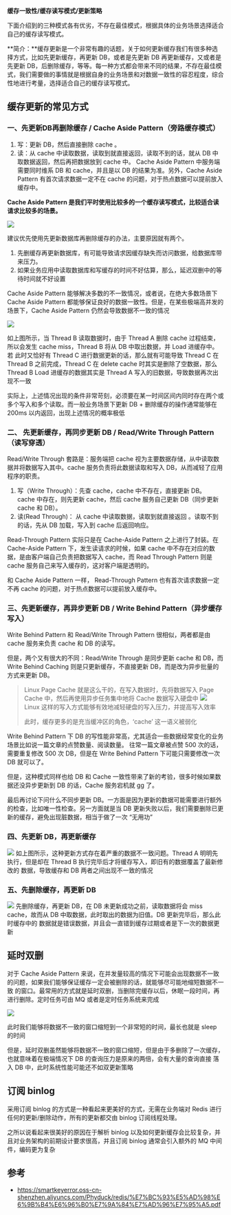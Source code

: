 **缓存一致性/缓存读写模式/更新策略**

下面介绍到的三种模式各有优劣，不存在最佳模式，根据具体的业务场景选择适合自己的缓存读写模式。

**简介：**缓存更新是⼀个⾮常有趣的话题，关于如何更新缓存我们有很多种选择⽅式，⽐如先更新缓存，再更新 DB，或者是先更新 DB 再更新缓存，⼜或者是先更新 DB，后删除缓存，等等。每⼀种⽅式都会带来不同的结果，不存在最佳模式，我们需要做的事情就是根据⾃⾝的业务场景和对数据⼀致性的容忍程度，综合性地进⾏考量，选择适合自己的缓存读写模式。

## 缓存更新的常见方式

### 一、先更新DB再删除缓存 / Cache Aside Pattern（旁路缓存模式）


1. 写：更新 DB，然后直接删除 cache 。
2. 读：从 cache 中读取数据，读取到就直接返回，读取不到的话，就从 DB 中取数据返回，然后再把数据放到 cache 中。
Cache Aside Pattern 中服务端需要同时维系 DB 和 cache，并且是以 DB 的结果为准。另外，Cache Aside Pattern 有首次请求数据一定不在 cache 的问题，对于热点数据可以提前放入缓存中。

**Cache Aside Pattern 是我们平时使用比较多的一个缓存读写模式，比较适合读请求比较多的场景。**

![](./img/184912a1-dd2f-4593-82ff-5d8a626cbf8b.png)

建议优先使用先更新数据库再删除缓存的办法，主要原因就有两个。
1. 先删缓存再更新数据库，有可能导致请求因缓存缺失而访问数据，给数据库带来压力。
2. 如果业务应用中读取数据库和写缓存的时间不好估算，那么，延迟双删中的等待时间就不好设置

Cache Aside Pattern 能够解决多数的不⼀致情况，或者说，在绝⼤多数场景下 Cache Aside Pattern 都能够保证良好的数据⼀致性。但是，在某些极端⾼并发的场景下，Cache Aside Pattern 仍然会导致数据不⼀致的情况

![](./img/screenshot-20220110-152907.png)

如上图所⽰，当 Thread B 读取数据时，由于 Thread A 删除 cache 过程结束，所以会发⽣ cache miss，Thread B 将从 DB 中取出数据，并 Load 进缓存中。若
此时⼜恰好有 Thread C 进⾏数据更新的话，那么就有可能导致 Thread C 在 Thread B 之前完成，Thread C 在 delete cache 时其实是删除了空数据，那么
Thread B Load 进缓存的数据其实是 Thread A 写⼊的旧数据，导致数据再次出现不⼀致

实际上，上述情况出现的条件⾮常苛刻，必须要在某⼀时间区间内同时存在两个或多个写⼊和多个读取。⽽⼀般业务场景下更新 DB + 删除缓存的操作通常能够在
200ms 以内返回，出现上述情况的概率极低

### 二、 先更新缓存，再同步更新 DB / Read/Write Through Pattern（读写穿透）

Read/Write Through 套路是：服务端把 cache 视为主要数据存储，从中读取数据并将数据写入其中。cache 服务负责将此数据读取和写入 DB，从而减轻了应用程序的职责。
1. 写（Write Through）：先查 cache，cache 中不存在，直接更新 DB。 cache 中存在，则先更新 cache，然后 cache 服务自己更新 DB（同步更新 cache 和 DB）。
2. 读(Read Through)： 从 cache 中读取数据，读取到就直接返回 。读取不到的话，先从 DB 加载，写入到 cache 后返回响应。

Read-Through Pattern 实际只是在 Cache-Aside Pattern 之上进行了封装。在 Cache-Aside Pattern 下，发生读请求的时候，如果 cache 中不存在对应的数据，是由客户端自己负责把数据写入 cache，而 Read Through Pattern 则是 cache 服务自己来写入缓存的，这对客户端是透明的。

和 Cache Aside Pattern 一样， Read-Through Pattern 也有首次请求数据一定不再 cache 的问题，对于热点数据可以提前放入缓存中。

### 三、先更新缓存，再异步更新 DB / Write Behind Pattern（异步缓存写入）
Write Behind Pattern 和 Read/Write Through Pattern 很相似，两者都是由 cache 服务来负责 cache 和 DB 的读写。

但是，两个又有很大的不同：Read/Write Through 是同步更新 cache 和 DB，而 Write Behind Caching 则是只更新缓存，不直接更新 DB，而是改为异步批量的方式来更新 DB。

> Linux Page Cache 就是这么⼲的，在写⼊数据时，先将数据写⼊ Page Cache 中，然后再使⽤异步任务集中地将 Cache 数据写⼊硬盘中
> ![](./img/screenshot-20220110-151543.png)
> Linux 这样的写⼊⽅式能够有效地减轻硬盘的写⼊压⼒，并提⾼写⼊效率
> 
> 此时，缓存更多的是充当缓冲区的⾓⾊，‘cache’ 这⼀语义被弱化

Write Behind Pattern 下 DB 的写性能非常高，尤其适合一些数据经常变化的业务场景比如说一篇文章的点赞数量、阅读数量。 往常一篇文章被点赞 500 次的话，需要重复修改 500 次 DB，但是在 Write Behind Pattern 下可能只需要修改一次 DB 就可以了。

但是，这种模式同样也给 DB 和 Cache 一致性带来了新的考验，很多时候如果数据还没异步更新到 DB 的话，Cache 服务宕机就 gg 了。

最后再讨论下问什么不同步更新 DB。⼀⽅⾯是因为更新的数据可能需要进⾏额外的检查，⽐如唯⼀性检查。另⼀⽅⾯就是当 DB 更新失败以后，我们需要删除已更
新的缓存，避免出现脏数据，相当于做了⼀次 “⽆⽤功”

### 四、先更新 DB，再更新缓存
![](./img/screenshot-20220110-152407.png)
如上图所⽰，这种更新⽅式存在着严重的数据不⼀致问题。Thread A 明明先执⾏，但是却在 Thread B 执⾏完毕后才将缓存写⼊，即旧有的数据覆盖了最新修改的
数据，导致缓存和 DB 两者之间出现不⼀致的情况

### 五、先删除缓存，再更新 DB
![](./img/screenshot-20220110-152630.png)
先删除缓存，再更新 DB，在 DB 未更新成功之前，读取数据将会 miss cache，故⽽从 DB 中取数据，此时取出的数据为旧值。DB 更新完毕后，那么此时缓存中的
数据就是错误数据，并且会⼀直错到缓存过期或者是下⼀次的数据更新

## 延时双删
对于 Cache Aside Pattern 来说，在并发量较⾼的情况下可能会出现数据不⼀致的问题，如果我们能够保证缓存⼀定会被删除的话，就能够尽可能地缩短数据不⼀致 的窗⼝。最常⽤的⽅式就是延时双删，当删除完缓存以后，休眠⼀段时间，再进⾏删除。定时任务可由 MQ 或者是定时任务系统来完成

![](./img/e9754ad6-3857-4be9-af47-cf6349e50ac2.png)

此时我们能够将数据不⼀致的窗⼝缩短到⼀个⾮常短的时间，最⻓也就是 sleep 的时间

但是，延时双删虽然能够将数据不⼀致的窗⼝缩短，但是由于多删除了⼀次缓存，也就意味着在极端情况下 DB 的查询压⼒是原来的两倍，会有⼤量的查询直接 落⼊ DB 中，此时系统性能可能还不如双更新策略


## 订阅 binlog
采⽤订阅 binlog 的⽅式是⼀种看起来更美好的⽅式，⽆需在业务端对 Redis 进⾏任何的更新/删除动作，所有的更新都交由 binlog 订阅线程处理。

之所以说看起来很美好的原因在于解析 binlog 以及如何更新缓存会⽐较复杂，并且对业务架构的前期设计要求很⾼，并且订阅 binlog 通常会引⼊额外的 MQ 中间 件，编码更为复杂


## 参考
- https://smartkeyerror.oss-cn-shenzhen.aliyuncs.com/Phyduck/redis/%E7%BC%93%E5%AD%98%E6%9B%B4%E6%96%B0%E7%9A%84%E7%AD%96%E7%95%A5.pdf
